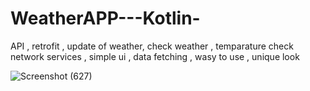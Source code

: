 # WeatherAPP---Kotlin-
 API , retrofit  , update of weather, check weather , temparature check
 network services , simple ui , data fetching , wasy to use , unique look



![Screenshot (627)](https://user-images.githubusercontent.com/56763840/104601643-799cb000-56a0-11eb-892f-e859a0c52999.png)
